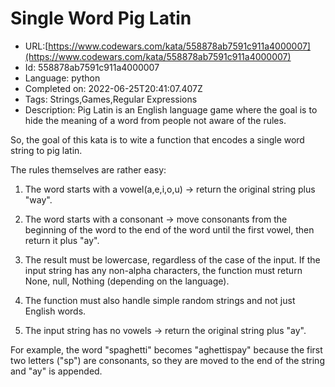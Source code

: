 # Single Word Pig Latin

 - URL:[https://www.codewars.com/kata/558878ab7591c911a4000007](https://www.codewars.com/kata/558878ab7591c911a4000007)
 - Id: 558878ab7591c911a4000007
 - Language: python
 - Completed on: 2022-06-25T20:41:07.407Z
 - Tags: Strings,Games,Regular Expressions
 - Description:
Pig Latin is an English language game where the goal is to hide the meaning of a word from people not aware of the rules.

So, the goal of this kata is to wite a function that encodes a single word string to pig latin.

The rules themselves are rather easy:

1) The word starts with a vowel(a,e,i,o,u) -> return the original string plus "way".

2) The word starts with a consonant -> move consonants from the beginning of the word to the end of the word until the first vowel, then return it plus "ay".

3) The result must be lowercase, regardless of the case of the input. If the input string has any non-alpha characters, the function must return None, null, Nothing (depending on the language).

4) The function must also handle simple random strings and not just English words.

5) The input string has no vowels -> return the original string plus "ay".

For example, the word "spaghetti" becomes "aghettispay" because the first two letters ("sp") are consonants, so they are moved to the end of the string and "ay" is appended.

